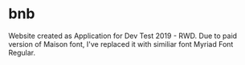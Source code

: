 # bnb
Website created as Application for Dev Test 2019 - RWD. 
Due to paid version of Maison font, I've replaced it with similiar font Myriad Font Regular.

